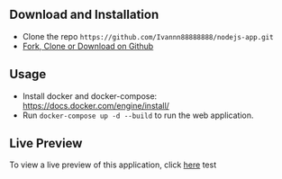 ## Download and Installation

- Clone the repo ```https://github.com/Ivannn88888888/nodejs-app.git```
- [Fork, Clone or Download on Github](https://github.com/Ivannn88888888/nodejs-app.git)

## Usage

- Install docker and docker-compose: https://docs.docker.com/engine/install/
- Run ```docker-compose up -d --build``` to run the web application.

## Live Preview

To view a live preview of this application, click [here](http://localhost)
test
